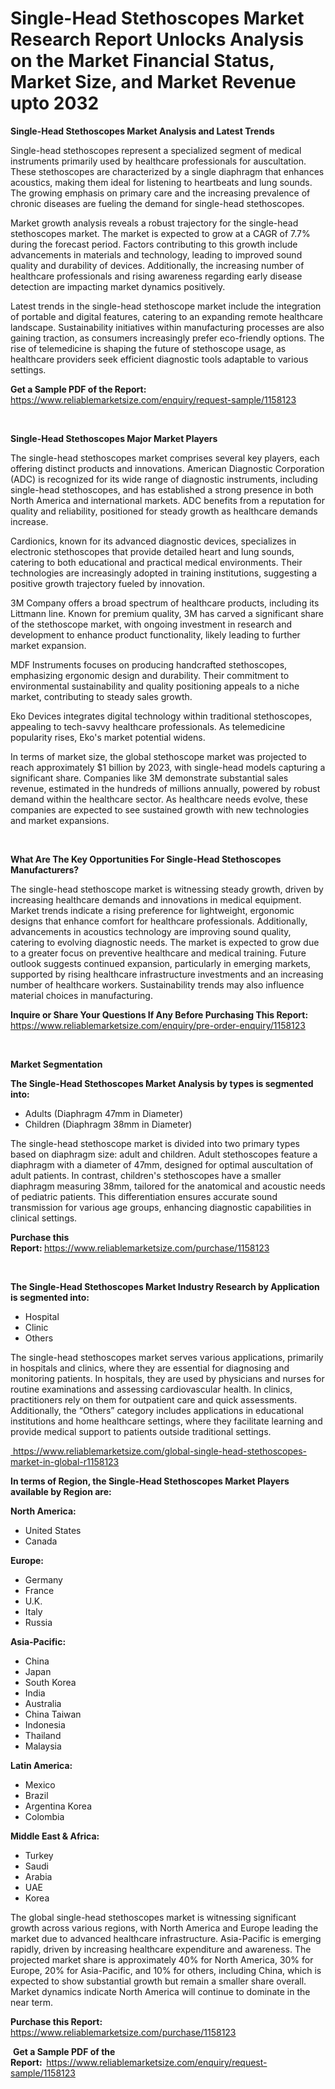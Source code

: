 <p><h1>Single-Head Stethoscopes Market Research Report Unlocks Analysis on the Market Financial Status, Market Size, and Market Revenue upto 2032</h1></p><p><strong>Single-Head Stethoscopes Market Analysis and Latest Trends</strong></p>
<p><p>Single-head stethoscopes represent a specialized segment of medical instruments primarily used by healthcare professionals for auscultation. These stethoscopes are characterized by a single diaphragm that enhances acoustics, making them ideal for listening to heartbeats and lung sounds. The growing emphasis on primary care and the increasing prevalence of chronic diseases are fueling the demand for single-head stethoscopes.</p><p>Market growth analysis reveals a robust trajectory for the single-head stethoscopes market. The market is expected to grow at a CAGR of 7.7% during the forecast period. Factors contributing to this growth include advancements in materials and technology, leading to improved sound quality and durability of devices. Additionally, the increasing number of healthcare professionals and rising awareness regarding early disease detection are impacting market dynamics positively.</p><p>Latest trends in the single-head stethoscope market include the integration of portable and digital features, catering to an expanding remote healthcare landscape. Sustainability initiatives within manufacturing processes are also gaining traction, as consumers increasingly prefer eco-friendly options. The rise of telemedicine is shaping the future of stethoscope usage, as healthcare providers seek efficient diagnostic tools adaptable to various settings.</p></p>
<p><strong>Get a Sample PDF of the Report:&nbsp;</strong> <a href="https://www.reliablemarketsize.com/enquiry/request-sample/1158123?utm_campaign=3509&utm_medium=2&utm_source=Github&utm_content=ia&utm_term=14042025&utm_id=single-head-stethoscopes">https://www.reliablemarketsize.com/enquiry/request-sample/1158123</a></p>
<p>&nbsp;</p>
<p><strong>Single-Head Stethoscopes Major Market Players</strong></p>
<p><p>The single-head stethoscopes market comprises several key players, each offering distinct products and innovations. American Diagnostic Corporation (ADC) is recognized for its wide range of diagnostic instruments, including single-head stethoscopes, and has established a strong presence in both North America and international markets. ADC benefits from a reputation for quality and reliability, positioned for steady growth as healthcare demands increase.</p><p>Cardionics, known for its advanced diagnostic devices, specializes in electronic stethoscopes that provide detailed heart and lung sounds, catering to both educational and practical medical environments. Their technologies are increasingly adopted in training institutions, suggesting a positive growth trajectory fueled by innovation.</p><p>3M Company offers a broad spectrum of healthcare products, including its Littmann line. Known for premium quality, 3M has carved a significant share of the stethoscope market, with ongoing investment in research and development to enhance product functionality, likely leading to further market expansion.</p><p>MDF Instruments focuses on producing handcrafted stethoscopes, emphasizing ergonomic design and durability. Their commitment to environmental sustainability and quality positioning appeals to a niche market, contributing to steady sales growth.</p><p>Eko Devices integrates digital technology within traditional stethoscopes, appealing to tech-savvy healthcare professionals. As telemedicine popularity rises, Eko's market potential widens.</p><p>In terms of market size, the global stethoscope market was projected to reach approximately $1 billion by 2023, with single-head models capturing a significant share. Companies like 3M demonstrate substantial sales revenue, estimated in the hundreds of millions annually, powered by robust demand within the healthcare sector. As healthcare needs evolve, these companies are expected to see sustained growth with new technologies and market expansions.</p></p>
<p>&nbsp;</p>
<p><strong>What Are The Key Opportunities For Single-Head Stethoscopes Manufacturers?</strong></p>
<p><p>The single-head stethoscope market is witnessing steady growth, driven by increasing healthcare demands and innovations in medical equipment. Market trends indicate a rising preference for lightweight, ergonomic designs that enhance comfort for healthcare professionals. Additionally, advancements in acoustics technology are improving sound quality, catering to evolving diagnostic needs. The market is expected to grow due to a greater focus on preventive healthcare and medical training. Future outlook suggests continued expansion, particularly in emerging markets, supported by rising healthcare infrastructure investments and an increasing number of healthcare workers. Sustainability trends may also influence material choices in manufacturing.</p></p>
<p><strong>Inquire or Share Your Questions If Any Before Purchasing This Report:</strong> <a href="https://www.reliablemarketsize.com/enquiry/pre-order-enquiry/1158123?utm_campaign=3509&utm_medium=2&utm_source=Github&utm_content=ia&utm_term=14042025&utm_id=single-head-stethoscopes">https://www.reliablemarketsize.com/enquiry/pre-order-enquiry/1158123</a></p>
<p>&nbsp;</p>
<p><strong>Market Segmentation</strong></p>
<p><strong>The Single-Head Stethoscopes Market Analysis by types is segmented into:</strong></p>
<p><ul><li>Adults (Diaphragm 47mm in Diameter)</li><li>Children (Diaphragm 38mm in Diameter)</li></ul></p>
<p><p>The single-head stethoscope market is divided into two primary types based on diaphragm size: adult and children. Adult stethoscopes feature a diaphragm with a diameter of 47mm, designed for optimal auscultation of adult patients. In contrast, children's stethoscopes have a smaller diaphragm measuring 38mm, tailored for the anatomical and acoustic needs of pediatric patients. This differentiation ensures accurate sound transmission for various age groups, enhancing diagnostic capabilities in clinical settings.</p></p>
<p><strong>Purchase this Report:&nbsp;</strong><a href="https://www.reliablemarketsize.com/purchase/1158123?utm_campaign=3509&utm_medium=2&utm_source=Github&utm_content=ia&utm_term=14042025&utm_id=single-head-stethoscopes">https://www.reliablemarketsize.com/purchase/1158123</a></p>
<p>&nbsp;</p>
<p><strong>The Single-Head Stethoscopes Market Industry Research by Application is segmented into:</strong></p>
<p><ul><li>Hospital</li><li>Clinic</li><li>Others</li></ul></p>
<p><p>The single-head stethoscopes market serves various applications, primarily in hospitals and clinics, where they are essential for diagnosing and monitoring patients. In hospitals, they are used by physicians and nurses for routine examinations and assessing cardiovascular health. In clinics, practitioners rely on them for outpatient care and quick assessments. Additionally, the “Others” category includes applications in educational institutions and home healthcare settings, where they facilitate learning and provide medical support to patients outside traditional settings.</p></p>
<p><a href="https://www.reliablemarketsize.com/global-single-head-stethoscopes-market-in-global-r1158123?utm_campaign=3509&utm_medium=2&utm_source=Github&utm_content=ia&utm_term=14042025&utm_id=single-head-stethoscopes">&nbsp;https://www.reliablemarketsize.com/global-single-head-stethoscopes-market-in-global-r1158123</a></p>
<p><strong>In terms of Region, the Single-Head Stethoscopes Market Players available by Region are:</strong></p>
<p>
    <p> <strong> North America: </strong>
        <ul>
            <li>United States</li>
            <li>Canada</li>
        </ul>
        </p> 
    <p> <strong> Europe: </strong>
        <ul>
            <li>Germany</li>
            <li>France</li>
            <li>U.K.</li>
            <li>Italy</li>
            <li>Russia</li>
        </ul>
        </p> 
    <p> <strong> Asia-Pacific: </strong>
        <ul>
            <li>China</li>
            <li>Japan</li>
            <li>South Korea</li>
            <li>India</li>
            <li>Australia</li>
            <li>China Taiwan</li>
            <li>Indonesia</li>
            <li>Thailand</li>
            <li>Malaysia</li>
        </ul>
        </p> 
    <p> <strong> Latin America: </strong>
        <ul>
            <li>Mexico</li>
            <li>Brazil</li>
            <li>Argentina Korea</li>
            <li>Colombia</li>
        </ul>
        </p> 
    <p> <strong> Middle East & Africa: </strong>
        <ul>
            <li>Turkey</li>
            <li>Saudi</li>
            <li>Arabia</li>
            <li>UAE</li>
            <li>Korea</li>
        </ul>
    </p>
    </p>
<p><p>The global single-head stethoscopes market is witnessing significant growth across various regions, with North America and Europe leading the market due to advanced healthcare infrastructure. Asia-Pacific is emerging rapidly, driven by increasing healthcare expenditure and awareness. The projected market share is approximately 40% for North America, 30% for Europe, 20% for Asia-Pacific, and 10% for others, including China, which is expected to show substantial growth but remain a smaller share overall. Market dynamics indicate North America will continue to dominate in the near term.</p></p>
<p><strong>Purchase this Report: </strong><a href="https://www.reliablemarketsize.com/purchase/1158123?utm_campaign=3509&utm_medium=2&utm_source=Github&utm_content=ia&utm_term=14042025&utm_id=single-head-stethoscopes">https://www.reliablemarketsize.com/purchase/1158123</a></p>
<p>&nbsp;<strong>Get a Sample PDF of the Report:&nbsp;&nbsp;</strong><a href="https://www.reliablemarketsize.com/enquiry/request-sample/1158123?utm_campaign=3509&utm_medium=2&utm_source=Github&utm_content=ia&utm_term=14042025&utm_id=single-head-stethoscopes">https://www.reliablemarketsize.com/enquiry/request-sample/1158123</a></p>
<p><strong></strong></p>
<p><p></p><p></p><p></p></p>